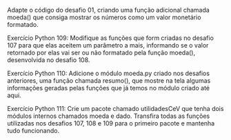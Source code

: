 Adapte o código do desafio 01, criando uma função adicional chamada moeda() que consiga mostrar os números como um valor monetário formatado.

Exercício Python 109: Modifique as funções que form criadas no desafio 107 para que elas aceitem um parâmetro a mais, informando se o valor retornado por elas vai ser ou não formatado pela função moeda(), desenvolvida no desafio 108.

Exercício Python 110: Adicione o módulo moeda.py criado nos desafios anteriores, uma função chamada resumo(), que mostre na tela algumas informações geradas pelas funções que já temos no módulo criado até aqui.

Exercício Python 111: Crie um pacote chamado utilidadesCeV que tenha dois módulos internos chamados moeda e dado. Transfira todas as funções utilizadas nos desafios 107, 108 e 109 para o primeiro pacote e mantenha tudo funcionando.


